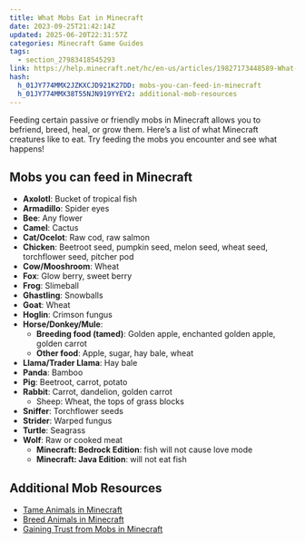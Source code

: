 ```yaml
---
title: What Mobs Eat in Minecraft
date: 2023-09-25T21:42:14Z
updated: 2025-06-20T22:31:57Z
categories: Minecraft Game Guides
tags:
  - section_27983418545293
link: https://help.minecraft.net/hc/en-us/articles/19827173448589-What-Mobs-Eat-in-Minecraft
hash:
  h_01JY774MMX2JZKXCJD921K27DD: mobs-you-can-feed-in-minecraft
  h_01JY774MMX38T55NJN919YYEY2: additional-mob-resources
---
```


Feeding certain passive or friendly mobs in Minecraft allows you to befriend, breed, heal, or grow them. Here’s a list of what Minecraft creatures like to eat. Try feeding the mobs you encounter and see what happens!

## Mobs you can feed in Minecraft

- **Axolotl**: Bucket of tropical fish
- **Armadillo**: Spider eyes
- **Bee**: Any flower
- **Camel**: Cactus
- **Cat/Ocelot**: Raw cod, raw salmon
- **Chicken**: Beetroot seed, pumpkin seed, melon seed, wheat seed, torchflower seed, pitcher pod
- **Cow/Mooshroom**: Wheat
- **Fox**: Glow berry, sweet berry
- **Frog**: Slimeball
- **Ghastling**: Snowballs
- **Goat**: Wheat
- **Hoglin**: Crimson fungus
- **Horse/Donkey/Mule**:
  - **Breeding food (tamed)**: Golden apple, enchanted golden apple, golden carrot
  - **Other food**: Apple, sugar, hay bale, wheat
- **Llama/Trader Llama**: Hay bale
- **Panda**: Bamboo
- **Pig**: Beetroot, carrot, potato
- **Rabbit**: Carrot, dandelion, golden carrot
  - Sheep: Wheat, the tops of grass blocks
- **Sniffer**: Torchflower seeds
- **Strider**: Warped fungus
- **Turtle**: Seagrass
- **Wolf**: Raw or cooked meat
  - **Minecraft: Bedrock Edition**: fish will not cause love mode
  - **Minecraft: Java Edition**: will not eat fish

## Additional Mob Resources

- [Tame Animals in Minecraft](./Tame-Animals-and-Mobs-in-Minecraft.md)
- [Breed Animals in Minecraft](./Breed-Animals-in-Minecraft.md)
- [Gaining Trust from Mobs in Minecraft](./Gaining-Trust-from-Mobs-in-Minecraft.md)
